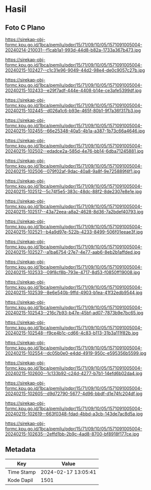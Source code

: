 # Hasil

## Foto C Plano

https://sirekap-obj-formc.kpu.go.id/1bca/pemilu/pdpr/15/71/09/10/05/1571091005004-20240214-210031--f1cab1a1-993d-44d8-b82a-1733a367b473.jpg

https://sirekap-obj-formc.kpu.go.id/1bca/pemilu/pdpr/15/71/09/10/05/1571091005004-20240215-102427--c1c31e96-9049-44d2-98e4-de0c9057c27b.jpg

https://sirekap-obj-formc.kpu.go.id/1bca/pemilu/pdpr/15/71/09/10/05/1571091005004-20240215-102433--e29f7adf-444e-4408-b14e-ce3afe5399df.jpg

https://sirekap-obj-formc.kpu.go.id/1bca/pemilu/pdpr/15/71/09/10/05/1571091005004-20240215-102445--d026a1c6-b93e-465f-80b1-9f7a36f317b3.jpg

https://sirekap-obj-formc.kpu.go.id/1bca/pemilu/pdpr/15/71/09/10/05/1571091005004-20240215-102455--66e25348-40a5-4b1a-a387-1b73c66a4646.jpg

https://sirekap-obj-formc.kpu.go.id/1bca/pemilu/pdpr/15/71/09/10/05/1571091005004-20240215-102502--edadce2a-585d-4e76-bb14-6dba71245881.jpg

https://sirekap-obj-formc.kpu.go.id/1bca/pemilu/pdpr/15/71/09/10/05/1571091005004-20240215-102506--079f02af-9dac-40a8-9a8f-9e725889f4f1.jpg

https://sirekap-obj-formc.kpu.go.id/1bca/pemilu/pdpr/15/71/09/10/05/1571091005004-20240215-102512--5c74f5e5-383c-48dc-88f2-8de2307e8e1e.jpg

https://sirekap-obj-formc.kpu.go.id/1bca/pemilu/pdpr/15/71/09/10/05/1571091005004-20240215-102517--43a72eea-a8a2-4628-8d36-7a2bdef40793.jpg

https://sirekap-obj-formc.kpu.go.id/1bca/pemilu/pdpr/15/71/09/10/05/1571091005004-20240215-102521--b4a9d97e-522b-4233-8499-506f01eeae3f.jpg

https://sirekap-obj-formc.kpu.go.id/1bca/pemilu/pdpr/15/71/09/10/05/1571091005004-20240215-102527--a1ba6754-27e7-4e77-aab6-8eb2b1affded.jpg

https://sirekap-obj-formc.kpu.go.id/1bca/pemilu/pdpr/15/71/09/10/05/1571091005004-20240215-102533--09f8cf8b-793e-4717-8d53-f0850ff19008.jpg

https://sirekap-obj-formc.kpu.go.id/1bca/pemilu/pdpr/15/71/09/10/05/1571091005004-20240215-102539--8e6e540b-9ffd-4903-b1ea-41f32edb9544.jpg

https://sirekap-obj-formc.kpu.go.id/1bca/pemilu/pdpr/15/71/09/10/05/1571091005004-20240215-102543--216c7b93-b47e-45bf-ad07-7873b9e7bc65.jpg

https://sirekap-obj-formc.kpu.go.id/1bca/pemilu/pdpr/15/71/09/10/05/1571091005004-20240215-102548--f9ce4b1c-cd66-4c83-b113-31b3a111f82b.jpg

https://sirekap-obj-formc.kpu.go.id/1bca/pemilu/pdpr/15/71/09/10/05/1571091005004-20240215-102554--dc05b0e0-e4dd-4919-950c-e595356b5599.jpg

https://sirekap-obj-formc.kpu.go.id/1bca/pemilu/pdpr/15/71/09/10/05/1571091005004-20240215-102600--1c133b92-c24d-4277-b7b1-14efd6b02da4.jpg

https://sirekap-obj-formc.kpu.go.id/1bca/pemilu/pdpr/15/71/09/10/05/1571091005004-20240215-102605--d9d72790-5677-4d96-bbdf-d1e74fc204df.jpg

https://sirekap-obj-formc.kpu.go.id/1bca/pemilu/pdpr/15/71/09/10/05/1571091005004-20240215-102619--663f0348-fdad-4bbd-a3cb-143de7ac8d5a.jpg

https://sirekap-obj-formc.kpu.go.id/1bca/pemilu/pdpr/15/71/09/10/05/1571091005004-20240215-102635--2effd1bb-2b9c-4ad8-8700-bf8918f177ce.jpg


## Metadata

| Key        | Value               |
| ---------- | ------------------- |
| Time Stamp | 2024-02-17 13:05:41 |
| Kode Dapil | 1501                |




